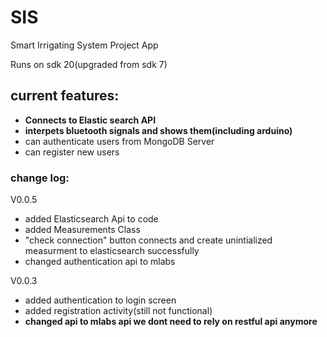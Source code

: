 # SIS
Smart Irrigating  System Project App 


Runs on sdk 20(upgraded from sdk 7)

## current features:

* **Connects to Elastic search API**
* **interpets bluetooth signals and shows them(including arduino)**
* can authenticate users from MongoDB Server
* can register new users



### change log:
V0.0.5
* added Elasticsearch Api to code
* added Measurements Class
* "check connection" button connects and create unintialized measurment to elasticsearch successfully
* changed authentication api to mlabs
 
V0.0.3

* added authentication to login screen
* added registration activity(still not functional)
* **changed api to mlabs api we dont need to rely on restful api anymore**



